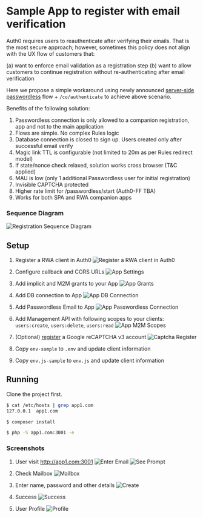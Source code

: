 # Sample App to register with email verification

Auth0 requires users to reauthenticate after verifying their emails. 
That is the most secure approach; however, sometimes this policy does not align with the UX flow of customers that:
 
(a) want to enforce email validation as a registration step
(b) want to allow customers to continue registration without re-authenticating after email verification 

Here we propose a simple workaround using newly announced [server-side passwordless](https://auth0.com/docs/api/authentication#authenticate-user) 
flow + `/co/authenticate` to achieve above scenario.

Benefits of the following solution:

1. Passwordless connection is only allowed to a companion registration, app and not to the main application
2. Flows are simple. No complex Rules logic
3. Database connection is closed to sign up. Users created only after successful email verify
4. Magic link TTL is configurable (not limited to 20m as per Rules redirect model)
5. If state/nonce check relaxed, solution works cross browser (T&C applied)
6. MAU is low (only 1 additional Passwordless user for initial registration)
7. Invisible CAPTCHA protected 
8. Higher rate limit for /passwordless/start (Auth0-FF TBA)    
9. Works for both SPA and RWA companion apps              

### Sequence Diagram
![Registration Sequence Diagram](https://www.websequencediagrams.com/files/render?link=aVQ0WropybKb6WlkPtMGXuKcHSgTRntwqXukAiBdvPp9uZxstzy2acpcSJGYkTt6)

## Setup
1. Register a RWA client in Auth0
![Register a RWA client in Auth0](img/app-create.png)
2. Configure callback and CORS URLs
![App Settings](img/app-settings.png)
3. Add implicit and M2M grants to your App
![App Grants](img/app-grants.png)
4. Add DB connection to App 
![App DB Connection](img/app-conn-1.png)
5. Add Passwordless Email to App 
![App Passwordless Connection](img/app-conn-2.png)
6. Add Management API with following scopes to your clients:
    `users:create`, `users:delete`, `users:read`
![App M2M Scopes](img/app-m2m-scopes.png)
7. (Optional) [register](https://www.google.com/recaptcha/admin/create) a Google reCAPTCHA v3 account
![Captcha Register](img/captcha-register.png)

8. Copy `env-sample` to `.env` and update client information
9. Copy `env.js-sample` to `env.js` and update client information 


## Running
Clone the project first.

```bash
$ cat /etc/hosts | grep app1.com
127.0.0.1  app1.com

$ composer install

$ php -S app1.com:3001 -e 
```

### Screenshots  
1. User visit http://app1.com:3001
![Enter Email](img/1-start.png)
![See Prompt](img/1-check-mail.png)

2. Check Mailbox
![Mailbox](img/2-email.png)
  
3. Enter name, password and other details
![Create](img/3-create.png)
  
4. Success
![Success](img/4-success.png)

5. User Profile
![Profile](img/5-profile.png)
  

